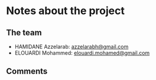 # Notes about the project

## The team

- HAMIDANE Azzelarab: azzelarabh@gmail.com
- ELOUARDI Mohammed: elouardi.mohamed@gmail.com

## Comments
